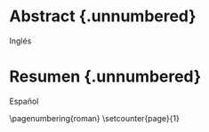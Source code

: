 # Abstract {.unnumbered}

<!-- This is the abstract -->
Inglés


# Resumen {.unnumbered}

Español

\pagenumbering{roman}
\setcounter{page}{1}
